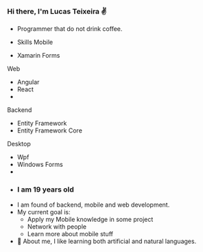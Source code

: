 ### Hi there, I'm Lucas Teixeira ✌
- Programmer that do not drink coffee.
* Skills
Mobile
- Xamarin Forms

Web
- Angular
- React
- 
Backend
- Entity Framework
- Entity Framework Core

Desktop 
- Wpf
- Windows Forms
- 
- ### I am 19 years old
- I am found of backend, mobile and web development.
- My current goal is:
    * Apply my Mobile knowledge in some project
    * Network with people
    * Learn more about mobile stuff
- 🍕 About me,  I like learning both artificial and natural languages.
